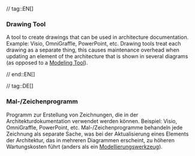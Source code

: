 // tag::EN[]
### Drawing Tool

A tool to create drawings that can be used in architecture documentation. Example: Visio, OmniGraffle, PowerPoint, etc. Drawing tools treat each drawing as a separate thing, this causes maintenance overhead when updating an element of the architecture that is shown in several diagrams (as opposed to a [Modeling Tool](#term-modeling-tool)).

// end::EN[]

// tag::DE[]
### Mal-/Zeichenprogramm

Programm zur Erstellung von Zeichnungen, die in der
Architekturdokumentation verwendet werden können. Beispiel: Visio,
OmniGraffle, PowerPoint, etc. Mal-/Zeichenprogramme behandeln jede
Zeichnung als separate Sache, was bei der Aktualisierung eines
Elements der Architektur, das in mehreren Diagrammen erscheint, zu
höheren Wartungskosten führt (anders als ein
[Modellierungswerkzeug](#term-modeling-tool)).

